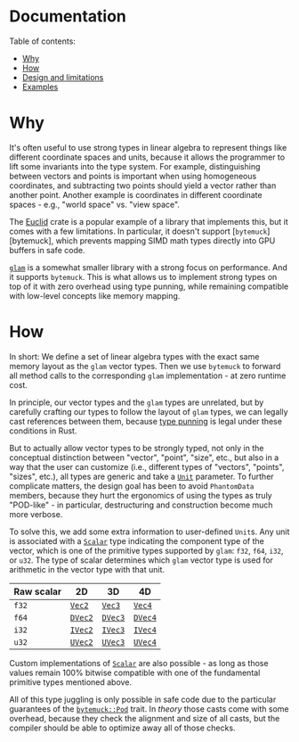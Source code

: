 # Documentation

Table of contents:

- [Why](#why)
- [How](#how)
- [Design and limitations](crate::docs::design)
- [Examples](crate::docs::examples)

# Why

It's often useful to use strong types in linear algebra to represent things
like different coordinate spaces and units, because it allows the programmer
to lift some invariants into the type system. For example, distinguishing
between vectors and points is important when using homogeneous coordinates,
and subtracting two points should yield a vector rather than another point.
Another example is coordinates in different coordinate spaces - e.g., "world
space" vs. "view space".

The [Euclid][euclid] crate is a popular example of a library that implements
this, but it comes with a few limitations. In particular, it doesn't support
[`bytemuck`][bytemuck], which prevents mapping SIMD math types directly into
GPU buffers in safe code.

[`glam`][glam] is a somewhat smaller library with a strong focus on
performance. And it supports `bytemuck`. This is what allows us to implement
strong types on top of it with zero overhead using type punning, while
remaining compatible with low-level concepts like memory mapping.

[euclid]: https://docs.rs/euclid/latest/euclid/
[glam]: https://docs.rs/glam/latest/glam/

# How

In short: We define a set of linear algebra types with the exact same memory
layout as the `glam` vector types. Then we use `bytemuck` to forward all method
calls to the corresponding `glam` implementation - at zero runtime cost.

In principle, our vector types and the `glam` types are unrelated, but by
carefully crafting our types to follow the layout of `glam` types, we can
legally cast references between them, because [type punning][] is
legal under these conditions in Rust.

[type punning]: https://en.wikipedia.org/wiki/Type_punning

But to actually allow vector types to be strongly typed, not only in the
conceptual distinction between "vector", "point", "size", etc., but also in a
way that the user can customize (i.e., different types of "vectors", "points",
"sizes", etc.), all types are generic and take a [`Unit`](crate::Unit)
parameter. To further complicate matters, the design goal has been to avoid
`PhantomData` members, because they hurt the ergonomics of using the types as
truly "POD-like" - in particular, destructuring and construction become much
more verbose.

To solve this, we add some extra information to user-defined `Unit`s. Any unit
is associated with a [`Scalar`](crate::Scalar) type indicating the
component type of the vector, which is one of the primitive types supported by
`glam`: `f32`, `f64`, `i32`, or `u32`. The type of scalar determines which
`glam` vector type is used for arithmetic in the vector type with that unit.


| Raw scalar | 2D                    | 3D                    | 4D                    |
| ---------- | --------------------- | --------------------- | --------------------- |
| `f32`      | [`Vec2`][glam_vec2]   | [`Vec3`][glam_vec3]   | [`Vec4`][glam_vec4]   |
| `f64`      | [`DVec2`][glam_dvec2] | [`DVec3`][glam_dvec3] | [`DVec4`][glam_dvec4] |
| `i32`      | [`IVec2`][glam_ivec2] | [`IVec3`][glam_ivec3] | [`IVec4`][glam_ivec4] |
| `u32`      | [`UVec2`][glam_uvec2] | [`UVec3`][glam_uvec3] | [`UVec4`][glam_uvec4] |


[glam_vec2]: glam::Vec2
[glam_vec3]: glam::Vec3
[glam_vec4]: glam::Vec4
[glam_dvec2]: glam::DVec2
[glam_dvec3]: glam::DVec3
[glam_dvec4]: glam::DVec4
[glam_ivec2]: glam::IVec2
[glam_ivec3]: glam::IVec3
[glam_ivec4]: glam::IVec4
[glam_uvec2]: glam::UVec2
[glam_uvec3]: glam::UVec3
[glam_uvec4]: glam::UVec4

Custom implementations of [`Scalar`](crate::Scalar) are also possible -
as long as those values remain 100% bitwise compatible with one of the
fundamental primitive types mentioned above.

All of this type juggling is only possible in safe code due to the particular
guarantees of the [`bytemuck::Pod`](bytemuck::Pod) trait. In _theory_ those
casts come with some overhead, because they check the alignment and size of all
casts, but the compiler should be able to optimize away all of those checks.
